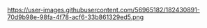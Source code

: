 https://user-images.githubusercontent.com/56965182/182430891-70d9b98e-98fa-4f78-acf6-33b861329ed5.png

